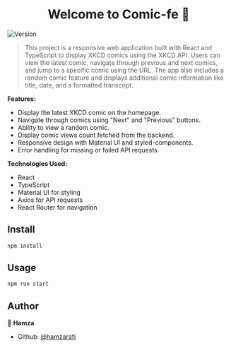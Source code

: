 <h1 align="center">Welcome to Comic-fe 👋</h1>
<p>
  <img alt="Version" src="https://img.shields.io/badge/version-1.0.0-blue.svg?cacheSeconds=2592000" />
</p>

> This project is a responsive web application built with React and TypeScript to display XKCD comics using the XKCD API. Users can view the latest comic, navigate through previous and next comics, and jump to a specific comic using the URL. The app also includes a random comic feature and displays additional comic information like title, date, and a formatted transcript.

**Features:**
- Display the latest XKCD comic on the homepage.
- Navigate through comics using "Next" and "Previous" buttons.
- Ability to view a random comic.
- Display comic views count fetched from the backend.
- Responsive design with Material UI and styled-components.
- Error handling for missing or failed API requests.

**Technologies Used:**
- React
- TypeScript
- Material UI for styling
- Axios for API requests
- React Router for navigation


## Install

```sh
npm install
```

## Usage

```sh
npm run start
```

## Author

👤 **Hamza**

* Github: [@hamzarafi](https://github.com/hamzarafi)
